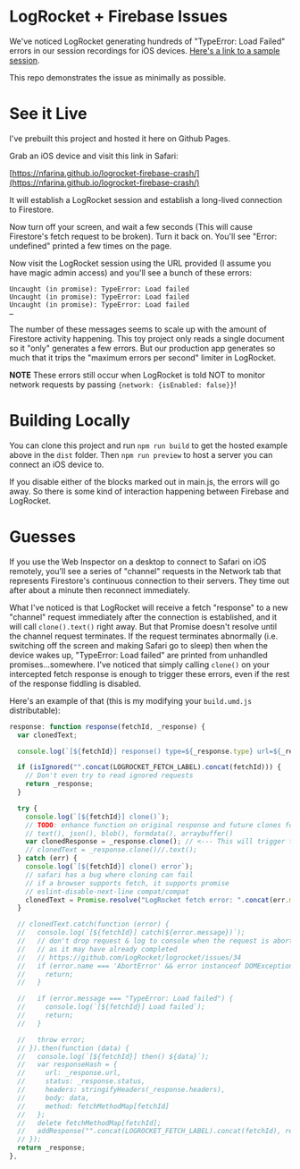 # LogRocket + Firebase Issues

We've noticed LogRocket generating hundreds of "TypeError: Load Failed" errors in our session recordings for iOS devices. [Here's a link to a sample session](https://app.logrocket.com/kuto/client/s/5-4f1f473a-1624-46e9-84a7-08cd826d0188/2?fromTab=latest&t=1647666564444).

This repo demonstrates the issue as minimally as possible.

# See it Live

I've prebuilt this project and hosted it here on Github Pages.

Grab an iOS device and visit this link in Safari:

  [https://nfarina.github.io/logrocket-firebase-crash/](https://nfarina.github.io/logrocket-firebase-crash/)

It will establish a LogRocket session and establish a long-lived connection to Firestore.

Now turn off your screen, and wait a few seconds (This will cause Firestore's fetch request to be broken). Turn it back on. You'll see "Error: undefined" printed a few times on the page.

Now visit the LogRocket session using the URL provided (I assume you have magic admin access) and you'll see a bunch of these errors:

```
Uncaught (in promise): TypeError: Load failed
Uncaught (in promise): TypeError: Load failed
Uncaught (in promise): TypeError: Load failed
…
```

The number of these messages seems to scale up with the amount of Firestore activity happening. This toy project only reads a single document so it "only" generates a few errors. But our production app generates so much that it trips the "maximum errors per second" limiter in LogRocket.

**NOTE** These errors still occur when LogRocket is told NOT to monitor network requests by passing `{network: {isEnabled: false}}`!

# Building Locally

You can clone this project and run `npm run build` to get the hosted example above in the `dist` folder. Then `npm run preview` to host a server you can connect an iOS device to.

If you disable either of the blocks marked out in main.js, the errors will go away. So there is some kind of interaction happening between Firebase and LogRocket.

# Guesses

If you use the Web Inspector on a desktop to connect to Safari on iOS remotely, you'll see a series of "channel" requests in the Network tab that represents Firestore's continuous connection to their servers. They time out after about a minute then reconnect immediately.

What I've noticed is that LogRocket will receive a fetch "response" to a new "channel" request immediately after the connection is established, and it will call `clone().text()` right away. But that Promise doesn't resolve until the channel request terminates. If the request terminates abnormally (i.e. switching off the screen and making Safari go to sleep) then when the device wakes up, "TypeError: Load failed" are printed from unhandled promises…somewhere. I've noticed that simply calling `clone()` on your intercepted fetch response is enough to trigger these errors, even if the rest of the response fiddling is disabled.

Here's an example of that (this is my modifying your `build.umd.js` distributable):

```js
response: function response(fetchId, _response) {
  var clonedText;

  console.log(`[${fetchId}] response() type=${_response.type} url=${_response.url}`);

  if (isIgnored("".concat(LOGROCKET_FETCH_LABEL).concat(fetchId))) {
    // Don't even try to read ignored requests
    return _response;
  }

  try {
    console.log(`[${fetchId}] clone()`);
    // TODO: enhance function on original response and future clones for:
    // text(), json(), blob(), formdata(), arraybuffer()
    var clonedResponse = _response.clone(); // <--- This will trigger the errors. Comment it out to make them go away.
    // clonedText = _response.clone()//.text();
  } catch (err) {
    console.log(`[${fetchId}] clone() error`);
    // safari has a bug where cloning can fail
    // if a browser supports fetch, it supports promise
    // eslint-disable-next-line compat/compat
    clonedText = Promise.resolve("LogRocket fetch error: ".concat(err.message));
  }

  // clonedText.catch(function (error) {
  //   console.log(`[${fetchId}] catch(${error.message})`);
  //   // don't drop request & log to console when the request is aborted,
  //   // as it may have already completed
  //   // https://github.com/LogRocket/logrocket/issues/34
  //   if (error.name === 'AbortError' && error instanceof DOMException) {
  //     return;
  //   }

  //   if (error.message === "TypeError: Load failed") {
  //     console.log(`[${fetchId}] Load failed`);
  //     return;
  //   }

  //   throw error;
  // }).then(function (data) {
  //   console.log(`[${fetchId}] then() ${data}`);
  //   var responseHash = {
  //     url: _response.url,
  //     status: _response.status,
  //     headers: stringifyHeaders(_response.headers),
  //     body: data,
  //     method: fetchMethodMap[fetchId]
  //   };
  //   delete fetchMethodMap[fetchId];
  //   addResponse("".concat(LOGROCKET_FETCH_LABEL).concat(fetchId), responseHash);
  // });
  return _response;
},
```